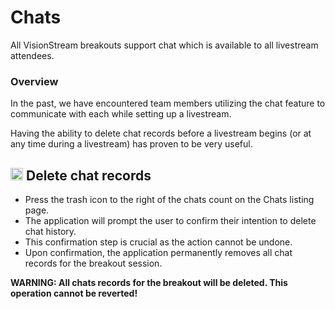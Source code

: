 # Chats

All VisionStream breakouts support chat which is available to all livestream attendees.

### Overview

In the past, we have encountered team members utilizing the chat feature to communicate with each while setting up a livestream.

Having the ability to delete chat records before a livestream begins (or at any time during a livestream) has proven to be very useful.

## <img src="https://raw.githubusercontent.com/FortAwesome/Font-Awesome/6.x/svgs/solid/trash.svg" width="20" height="20"> Delete chat records

* Press the trash icon to the right of the chats count on the Chats listing page.
* The application will prompt the user to confirm their intention to delete chat history.
* This confirmation step is crucial as the action cannot be undone.
* Upon confirmation, the application permanently removes all chat records for the breakout session.

**WARNING: All chats records for the breakout will be deleted. This operation cannot be reverted!**
